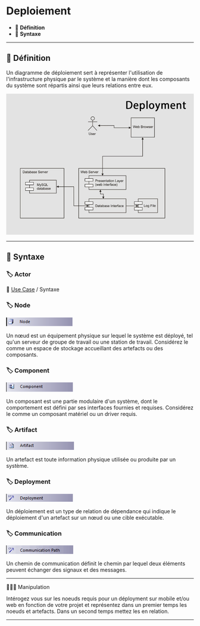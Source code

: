 # Deploiement

* 🔖 **Définition**
* 🔖 **Syntaxe**

___

## 📑 Définition

Un diagramme de déploiement sert à représenter l'utilisation de l'infrastructure physique par le système et la manière dont les composants du système sont répartis ainsi que leurs relations entre eux. 

![image](./resources/06/01-Deployment.jpg)

___

## 📑 Syntaxe

### 🏷️ **Actor**

🔗 [Use Case](https://github.com/POEC-20-05/UML/wiki/02) / Syntaxe

### 🏷️ **Node**

![image](./resources/06/node.jpg)

Un nœud est un équipement physique sur lequel le système est déployé, tel qu'un serveur de groupe de travail ou une station de travail. Considérez le comme un espace de stockage accueillant des artefacts ou des composants.

### 🏷️ **Component**

![image](./resources/06/component.jpg)

Un composant est une partie modulaire d'un système, dont le comportement est défini par ses interfaces fournies et requises. Considérez le comme un composant matériel ou un driver requis.

### 🏷️ **Artifact**

![image](./resources/06/artifact.jpg)

Un artefact est toute information physique utilisée ou produite par un système.

### 🏷️ **Deployment**

![image](./resources/06/deployment.jpg)

Un déploiement est un type de relation de dépendance qui indique le déploiement d'un artefact sur un nœud ou une cible exécutable.

### 🏷️ **Communication**

![image](./resources/06/communication.jpg)

Un chemin de communication définit le chemin par lequel deux éléments peuvent échanger des signaux et des messages.

___

👨🏻‍💻 Manipulation

Intérogez vous sur les noeuds requis pour un déployment sur mobile et/ou web en fonction de votre projet et représentez dans un premier temps les noeuds et artefacts. Dans un second temps mettez les en relation.

___